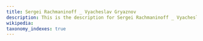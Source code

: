 ```yaml
---
title: Sergei Rachmaninoff _ Vyacheslav Gryaznov
description: This is the description for Sergei Rachmaninoff _ Vyacheslav Gryaznov
wikipedia: 
taxonomy_indexes: true
---
```

